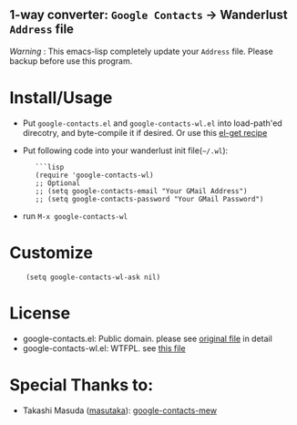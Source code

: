 1-way converter: `Google Contacts` → Wanderlust `Address` file
---------------------------------------------------------------

*Warning* : This emacs-lisp completely update your `Address`
file. Please backup before use this program.

Install/Usage
=============

* Put `google-contacts.el` and `google-contacts-wl.el` into load-path'ed
  direcotry, and byte-compile it if desired. Or use this [el-get recipe](https://github.com/uwabami/google-contacts-wl/blob/master/google-contacts-wl.rcp)

* Put following code into your wanderlust init file(`~/.wl`):

             
         ```lisp
         (require 'google-contacts-wl)
         ;; Optional
         ;; (setq google-contacts-email "Your GMail Address")
         ;; (setq google-contacts-password "Your GMail Password")
             

* run `M-x google-contacts-wl`         

Customize
=========

        (setq google-contacts-wl-ask nil)

License
=======

  * google-contacts.el: Public domain. please see [original file](https://github.com/uwabami/google-contacts-wl/blob/master/google-contacts.el) in detail
  * google-contacts-wl.el: WTFPL. see [this file](https://github.com/uwabami/google-contacts-wl/blob/master/WTFPL)

Special Thanks to:
==================

  * Takashi Masuda ([masutaka](https://github.com/masutaka/)): [google-contacts-mew](https://github.com/masutaka/google-contacts-mew/)

